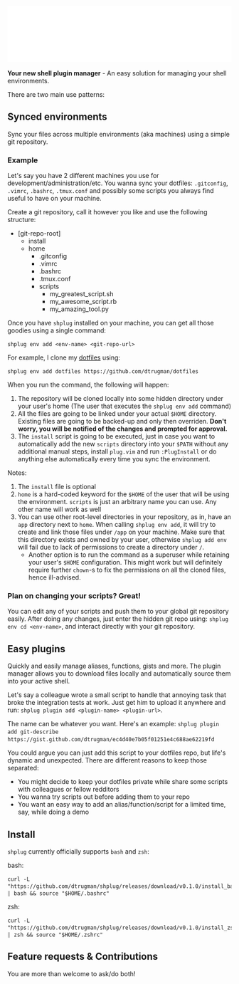 ![shplug](./img/shplug.png "Logo")

**Your new shell plugin manager** - An easy solution for managing your shell environments.

There are two main use patterns:

## Synced environments

Sync your files across multiple environments (aka machines) using a simple git repository.

### Example

Let's say you have 2 different machines you use for development/administration/etc.
You wanna sync your dotfiles: `.gitconfig`, `.vimrc`, `.bashrc`, `.tmux.conf`
and possibly some scripts you always find useful to have on your machine.

Create a git repository, call it however you like and use the following structure:
- [git-repo-root]
    - install
    - home
        - .gitconfig
        - .vimrc
        - .bashrc
        - .tmux.conf
        - scripts
            - my_greatest_script.sh
            - my_awesome_script.rb
            - my_amazing_tool.py

Once you have `shplug` installed on your machine, you can get all those goodies using a single command:
```
shplug env add <env-name> <git-repo-url>
```

For example, I clone my [dotfiles](https://github.com/dtrugman/dotfiles) using:
```
shplug env add dotfiles https://github.com/dtrugman/dotfiles
```

When you run the command, the following will happen:

1. The repository will be cloned locally into some hidden directory under your user's home (The user that executes the `shplug env add` command)
1. All the files are going to be linked under your actual `$HOME` directory. Existing files are going to be backed-up and only then overriden. **Don't worry, you will be notified of the changes and prompted for approval.**
1. The `install` script is going to be executed, just in case you want to automatically add the new `scripts` directory into your `$PATH` without any additional manual steps, install `plug.vim` and run `:PlugInstall` or do anything else automatically every time you sync the environment.

Notes:
1. The `install` file is optional
1. `home` is a hard-coded keyword for the `$HOME` of the user that will be using the environment. `scripts` is just an arbitrary name you can use. Any other name will work as well
1. You can use other root-level directories in your repository, as in, have an `app` directory next to `home`. When calling `shplug env add`, it will try to create and link those files under `/app` on your machine. Make sure that this directory exists and owned by your user, otherwise `shplug add env` will fail due to lack of permissions to create a directory under `/`.
    - Another option is to run the command as a superuser while retaining your user's `$HOME` configuration. This might work but will definitely require further `chown`-s to fix the permissions on all the cloned files, hence ill-advised.

### Plan on changing your scripts? Great!

You can edit any of your scripts and push them to your global git repository easily. After doing any changes, just enter the hidden git repo using: `shplug env cd <env-name>`, and interact directly with your git repository.

## Easy plugins

Quickly and easily manage aliases, functions, gists and more. The plugin manager allows you to download files locally and automatically source them into your active shell.

Let's say a colleague wrote a small script to handle that annoying task that broke the integration tests at work. Just get him to upload it anywhere and run: `shplug plugin add <plugin-name> <plugin-url>`.

The name can be whatever you want. Here's an example: `shplug plugin add git-describe https://gist.github.com/dtrugman/ec4d40e7b05f01251e4c688ae62219fd`

You could argue you can just add this script to your dotfiles repo, but life's dynamic and unexpected. There are different reasons to keep those separated:

- You might decide to keep your dotfiles private while share some scripts with colleagues or fellow redditors
- You wanna try scripts out before adding them to your repo
- You want an easy way to add an alias/function/script for a limited time, say, while doing a demo

## Install

`shplug` currently officially supports `bash` and `zsh`:

bash:
```
curl -L "https://github.com/dtrugman/shplug/releases/download/v0.1.0/install_bash" | bash && source "$HOME/.bashrc"
```

zsh:
```
curl -L "https://github.com/dtrugman/shplug/releases/download/v0.1.0/install_zsh" | zsh && source "$HOME/.zshrc"
```

## Feature requests & Contributions

You are more than welcome to ask/do both!
